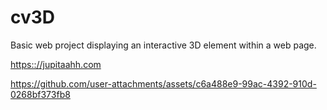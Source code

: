 # cv3D
Basic web project displaying an interactive 3D element within a web page.

[https:://jupitaahh.com](https:://jupitaahh.com)

https://github.com/user-attachments/assets/c6a488e9-99ac-4392-910d-0268bf373fb8

